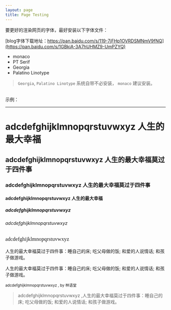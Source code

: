 ```yaml
---
layout: page
title: Page Testing
---
```


要更好的渲染网页的字体，最好安装以下字体文件：

[blog字体下载地址：https://pan.baidu.com/s/119-7jFHp1OVRDSMNmV9fNQ](https://pan.baidu.com/s/1GBkiA-3A7hUHMZ9-UmPZYQ)

- monaco
- PT Serif
- Georgia           
- Palatino Linotype

> `Georgia`, `Palatino Linotype` 系统自带不必安装， `monaco` 建议安装。

<br>
<!-- <img src="/assets/hxy.jpg" alt="bella-and-me" style="margin: 0"><br> -->
示例：

---
<h1> adcdefghijklmnopqrstuvwxyz 人生的最大幸福</h1>

<h2> adcdefghijklmnopqrstuvwxyz 人生的最大幸福莫过于四件事</h2>

<h3> adcdefghijklmnopqrstuvwxyz 人生的最大幸福莫过于四件事</h3>

<h4> adcdefghijklmnopqrstuvwxyz 人生的最大幸福</h4>

<h5> adcdefghijklmnopqrstuvwxyz </h5>

<h6> adcdefghijklmnopqrstuvwxyz </h6>

<p style="font-family: monaco; font-size: 1.2em;"> adcdefghijklmnopqrstuvwxyz </p>

<p>人生的最大幸福莫过于四件事：睡自己的床; 吃父母做的饭; 和爱的人说情话; 和孩子做游戏。</p>

<p style="font-size: 1em;">人生的最大幸福莫过于四件事：睡自己的床; 吃父母做的饭; 和爱的人说情话; 和孩子做游戏。</p>

<small>adcdefghijklmnopqrstuvwxyz , by 林语堂 </small>

> adcdefghijklmnopqrstuvwxyz ,人生的最大幸福莫过于四件事：睡自己的床; 吃父母做的饭; 和爱的人说情话; 和孩子做游戏。



